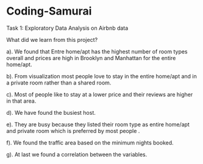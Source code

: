 # Coding-Samurai
Task 1: Exploratory Data Analysis on Airbnb data  

What did we learn from this project?

a). We found that Entre home/apt has the highest number of room types overall and prices are high in Brooklyn and Manhattan for the entire home/apt.

b). From visualization most people love to stay in the entire home/apt and in a private room rather than a shared room.

c). Most of people like to stay at a lower price and their reviews are higher in that area.

d). We have found the busiest host.

e). They are busy because they listed their room type as entire home/apt and private room which is preferred by most people .

f). We found the traffic area based on the minimum nights booked.

g). At last we found a correlation between the variables.

